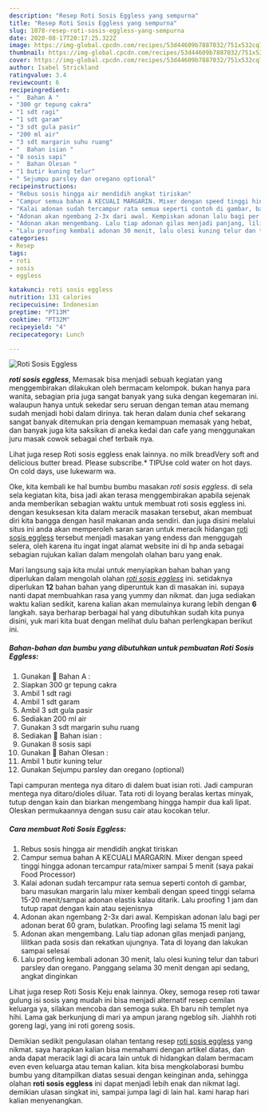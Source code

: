 ```yaml
---
description: "Resep Roti Sosis Eggless yang sempurna"
title: "Resep Roti Sosis Eggless yang sempurna"
slug: 1078-resep-roti-sosis-eggless-yang-sempurna
date: 2020-08-17T20:17:25.322Z
image: https://img-global.cpcdn.com/recipes/53d44609b7887032/751x532cq70/roti-sosis-eggless-foto-resep-utama.jpg
thumbnail: https://img-global.cpcdn.com/recipes/53d44609b7887032/751x532cq70/roti-sosis-eggless-foto-resep-utama.jpg
cover: https://img-global.cpcdn.com/recipes/53d44609b7887032/751x532cq70/roti-sosis-eggless-foto-resep-utama.jpg
author: Isabel Strickland
ratingvalue: 3.4
reviewcount: 6
recipeingredient:
- "  Bahan A "
- "300 gr tepung cakra"
- "1 sdt ragi"
- "1 sdt garam"
- "3 sdt gula pasir"
- "200 ml air"
- "3 sdt margarin suhu ruang"
- "  Bahan isian "
- "8 sosis sapi"
- "  Bahan Olesan "
- "1 butir kuning telur"
- " Sejumpu parsley dan oregano optional"
recipeinstructions:
- "Rebus sosis hingga air mendidih angkat tiriskan"
- "Campur semua bahan A KECUALI MARGARIN. Mixer dengan speed tinggi hingga adonan tercampur rata/mixer sampai 5 menit (saya pakai Food Processor)"
- "Kalai adonan sudah tercampur rata semua seperti contoh di gambar, baru masukan margarin lalu mixer kembali dengan speed tinggi selama 15-20 menit/sampai adonan elastis kalau ditarik. Lalu proofing 1 jam dan tutup rapat dengan kain atau sejenisnya"
- "Adonan akan ngembang 2-3x dari awal. Kempiskan adonan lalu bagi per adonan berat 60 gram, bulatkan. Proofing lagi selama 15 menit lagi"
- "Adonan akan mengembang. Lalu tiap adonan gilas menjadi panjang, lilitkan pada sosis dan rekatkan ujungnya. Tata di loyang dan lakukan sampai selesai"
- "Lalu proofing kembali adonan 30 menit, lalu olesi kuning telur dan taburi parsley dan oregano. Panggang selama 30 menit dengan api sedang, angkat dinginkan"
categories:
- Resep
tags:
- roti
- sosis
- eggless

katakunci: roti sosis eggless 
nutrition: 131 calories
recipecuisine: Indonesian
preptime: "PT13M"
cooktime: "PT32M"
recipeyield: "4"
recipecategory: Lunch

---
```



![Roti Sosis Eggless](https://img-global.cpcdn.com/recipes/53d44609b7887032/751x532cq70/roti-sosis-eggless-foto-resep-utama.jpg)

<b><i>roti sosis eggless</i></b>, Memasak bisa menjadi sebuah kegiatan yang menggembirakan dilakukan oleh bermacam kelompok. bukan hanya para wanita, sebagian pria juga sangat banyak yang suka dengan kegemaran ini. walaupun hanya untuk sekedar seru seruan dengan teman atau memang sudah menjadi hobi dalam dirinya. tak heran dalam dunia chef sekarang sangat banyak ditemukan pria dengan kemampuan memasak yang hebat, dan banyak juga kita saksikan di aneka kedai dan cafe yang menggunakan juru masak cowok sebagai chef terbaik nya.

Lihat juga resep Roti sosis eggless enak lainnya. no milk breadVery soft and delicious butter bread. Please subscribe.* TIPUse cold water on hot days. On cold days, use lukewarm wa.

Oke, kita kembali ke hal bumbu bumbu masakan <i>roti sosis eggless</i>. di sela sela kegiatan kita, bisa jadi akan terasa menggembirakan apabila sejenak anda memberikan sebagian waktu untuk membuat roti sosis eggless ini. dengan kesuksesan kita dalam meracik masakan tersebut, akan membuat diri kita bangga dengan hasil makanan anda sendiri. dan juga disini melalui situs ini anda akan memperoleh saran saran untuk meracik hidangan <u>roti sosis eggless</u> tersebut menjadi masakan yang endess dan menggugah selera, oleh karena itu ingat ingat alamat website ini di hp anda sebagai sebagian rujukan kalian dalam mengolah olahan baru yang enak.


Mari langsung saja kita mulai untuk menyiapkan bahan bahan yang diperlukan dalam mengolah olahan <u><i>roti sosis eggless</i></u> ini. setidaknya diperlukan <b>12</b> bahan bahan yang diperuntuk kan di masakan ini. supaya nanti dapat membuahkan rasa yang yummy dan nikmat. dan juga sediakan waktu kalian sedikit, karena kalian akan memulainya kurang lebih dengan <b>6</b> langkah. saya berharap berbagai hal yang dibutuhkan sudah kita punya disini, yuk mari kita buat dengan melihat dulu bahan perlengkapan berikut ini.

<!--inarticleads1-->

##### Bahan-bahan dan bumbu yang dibutuhkan untuk pembuatan Roti Sosis Eggless:

1. Gunakan  🥄 Bahan A :
1. Siapkan 300 gr tepung cakra
1. Ambil 1 sdt ragi
1. Ambil 1 sdt garam
1. Ambil 3 sdt gula pasir
1. Sediakan 200 ml air
1. Gunakan 3 sdt margarin suhu ruang
1. Sediakan  🥐 Bahan isian :
1. Gunakan 8 sosis sapi
1. Gunakan  🥄 Bahan Olesan :
1. Ambil 1 butir kuning telur
1. Gunakan  Sejumpu parsley dan oregano (optional)


Tapi campuran mentega nya ditaro di dalem buat isian roti. Jadi campuran mentega nya ditaro/dioles diluar. Tata roti di loyang beralas kertas minyak, tutup dengan kain dan biarkan mengembang hingga hampir dua kali lipat. Oleskan permukaannya dengan susu cair atau kocokan telur. 

<!--inarticleads2-->

##### Cara membuat Roti Sosis Eggless:

1. Rebus sosis hingga air mendidih angkat tiriskan
1. Campur semua bahan A KECUALI MARGARIN. Mixer dengan speed tinggi hingga adonan tercampur rata/mixer sampai 5 menit (saya pakai Food Processor)
1. Kalai adonan sudah tercampur rata semua seperti contoh di gambar, baru masukan margarin lalu mixer kembali dengan speed tinggi selama 15-20 menit/sampai adonan elastis kalau ditarik. Lalu proofing 1 jam dan tutup rapat dengan kain atau sejenisnya
1. Adonan akan ngembang 2-3x dari awal. Kempiskan adonan lalu bagi per adonan berat 60 gram, bulatkan. Proofing lagi selama 15 menit lagi
1. Adonan akan mengembang. Lalu tiap adonan gilas menjadi panjang, lilitkan pada sosis dan rekatkan ujungnya. Tata di loyang dan lakukan sampai selesai
1. Lalu proofing kembali adonan 30 menit, lalu olesi kuning telur dan taburi parsley dan oregano. Panggang selama 30 menit dengan api sedang, angkat dinginkan


Lihat juga resep Roti Sosis Keju enak lainnya. Okey, semoga resep roti tawar gulung isi sosis yang mudah ini bisa menjadi alternatif resep cemilan keluarga ya, silakan mencoba dan semoga suka. Eh baru nih templet nya hihi. Lama gak berkunjung di mari ya ampun jarang ngeblog sih. Jiahhh roti goreng lagi, yang ini roti goreng sosis. 

Demikian sedikit pengulasan olahan tentang resep <u>roti sosis eggless</u> yang nikmat. saya harapkan kalian bisa memahami dengan artikel diatas, dan anda dapat meracik lagi di acara lain untuk di hidangkan dalam bermacam even even keluarga atau teman kalian. kita bisa mengkolaborasi bumbu bumbu yang ditampilkan diatas sesuai dengan keinginan anda, sehingga olahan <b>roti sosis eggless</b> ini dapat menjadi lebih enak dan nikmat lagi. demikian ulasan singkat ini, sampai jumpa lagi di lain hal. kami harap hari kalian menyenangkan.
